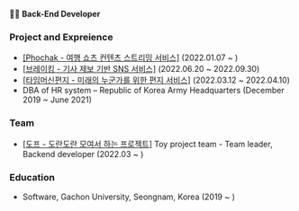 👨‍💻 **Back-End Developer**

### Project and Expreience
- <a href="https://github.com/Nexters/phochak-server">[Phochak - 여행 쇼츠 컨텐츠 스트리밍 서비스]</a> (2022.01.07 ~ )
- <a href="https://github.com/Breaking-Dope/breaking-backend">[브레이킹 - 기사 제보 기반 SNS 서비스]</a> (2022.06.20 ~ 2022.09.30)
- <a href="https://github.com/d-o-p-e/time-machine-letter">[타임머신편지 - 미래의 누군가를 위한 편지 서비스]</a> (2022.03.12 ~ 2022.04.10)
- DBA of HR system – Republic of Korea Army Headquarters (December 2019 ~ June 2021)

### Team
- <a href="https://github.com/d-o-p-e">[도프 - 도란도란 모여서 하는 프로젝트]</a> Toy project team - Team leader, Backend developer (2022.03 ~ )

### Education
- Software, Gachon University, Seongnam, Korea (2019 ~ )
